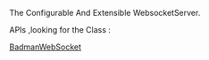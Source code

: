 

The Configurable And Extensible WebsocketServer.

APIs  ,looking for the Class :

[BadmanWebSocket](dist%2FBadmanWebSocket.ts)
